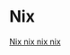 # Nix

[Nix nix nix nix](https://static.wikia.nocookie.net/dota2_gamepedia/images/5/5c/Vo_nyx_assassin_nyx_nyx_10.mp3)